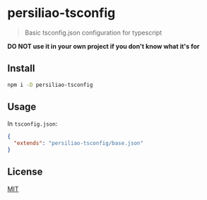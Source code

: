 # persiliao-tsconfig

> Basic tsconfig.json configuration for typescript

**DO NOT use it in your own project if you don't know what it's for**

## Install

```sh
npm i -D persiliao-tsconfig
```

## Usage

In `tsconfig.json`:

```json
{
  "extends": "persiliao-tsconfig/base.json"
}
```

## License

[MIT](https://github.com/persiliao/tsconfig/blob/master/LICENSE)
